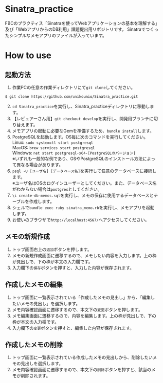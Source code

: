 # Sinatra_practice
FBCのプラクティス「Sinatraを使ってWebアプリケーションの基本を理解する」及び「WebアプリからのDB利用」課題提出用リポジトリです。
Sinatraでつくったシンプルなメモアプリのファイルが入っています。

# How to use
## 起動方法
1. 作業PCの任意の作業ディレクトリにて`git clone`してください。
```
$ git clone https://github.com/unikounio/Sinatra_practice.git
```
2. `cd Sinatra_practice`を実行し、Sinatra_practiceディレクトリに移動します。
3. 【レビュアーさん用】`git checkout develop`を実行し、開発用ブランチに切り替えます。
4. メモアプリの起動に必要なGemを準備するため、`bundle install`します。
5. PostgreSQLを起動します。OS毎に次のコマンドを実行してください。<br>
  Linux: `sudo systemctl start postgresql`<br>
  MacOS: `brew services start postgresql`<br>
  Windows: `net start postgresql-x64-[PostgreSQLのバージョン]`<br>
  ※いずれも一般的な例であり、OSやPostgreSQLのインストール方法によって異なる場合があります。
6. `psql -U [ユーザ名] [データベース名]`を実行して任意のデータベースに接続します。<br>
  ※ユーザ名はOSのログインユーザーとしてください。また、データベース名がわからない場合は`postgres`としてください。
7. `\i create-db-memos.sql`を実行し、メモの保存に使用するデータベースとテーブルを作成します。
8. シェルで`bundle exec ruby sinatra_memo.rb`を実行し、メモアプリを起動します。
9. お使いのブラウザで`http://localhost:4567/`へアクセスしてください。
## メモの新規作成
1. トップ画面右上の`追加`ボタンを押します。
2. メモの新規作成画面に遷移するので、メモしたい内容を入力します。上の枠が見出しで、下の枠が本文の入力欄です。
3. 入力欄下の`保存`ボタンを押すと、入力した内容が保存されます。
## 作成したメモの編集
1. トップ画面に一覧表示されている「作成したメモの見出し」から、「編集したいメモの見出し」を選択します。
2. メモ内容確認画面に遷移するので、本文下の`変更`ボタンを押します。
3. メモ編集画面に遷移するので、内容を編集します。上の枠が見出しで、下の枠が本文の入力欄です。
4. 入力欄下の`変更`ボタンを押すと、編集した内容が保存されます。
## 作成したメモの削除
1. トップ画面に一覧表示されている作成したメモの見出しから、削除したいメモの見出しを選択します。
2. メモ内容確認画面に遷移するので、本文下の`削除`ボタンを押すと、該当のメモが削除されます。
